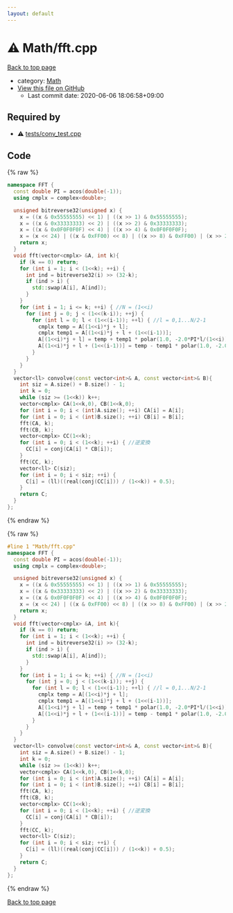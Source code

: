 ```yaml
---
layout: default
---
```


<!-- mathjax config similar to math.stackexchange -->
<script type="text/javascript" async
  src="https://cdnjs.cloudflare.com/ajax/libs/mathjax/2.7.5/MathJax.js?config=TeX-MML-AM_CHTML">
</script>
<script type="text/x-mathjax-config">
  MathJax.Hub.Config({
    TeX: { equationNumbers: { autoNumber: "AMS" }},
    tex2jax: {
      inlineMath: [ ['$','$'] ],
      processEscapes: true
    },
    "HTML-CSS": { matchFontHeight: false },
    displayAlign: "left",
    displayIndent: "2em"
  });
</script>

<script type="text/javascript" src="https://cdnjs.cloudflare.com/ajax/libs/jquery/3.4.1/jquery.min.js"></script>
<script src="https://cdn.jsdelivr.net/npm/jquery-balloon-js@1.1.2/jquery.balloon.min.js" integrity="sha256-ZEYs9VrgAeNuPvs15E39OsyOJaIkXEEt10fzxJ20+2I=" crossorigin="anonymous"></script>
<script type="text/javascript" src="../../assets/js/copy-button.js"></script>
<link rel="stylesheet" href="../../assets/css/copy-button.css" />


# :warning: Math/fft.cpp

<a href="../../index.html">Back to top page</a>

* category: <a href="../../index.html#a49950aa047c2292e989e368a97a3aae">Math</a>
* <a href="{{ site.github.repository_url }}/blob/master/Math/fft.cpp">View this file on GitHub</a>
    - Last commit date: 2020-06-06 18:06:58+09:00




## Required by

* :warning: <a href="../tests/conv_test.cpp.html">tests/conv_test.cpp</a>


## Code

<a id="unbundled"></a>
{% raw %}
```cpp
namespace FFT {
  const double PI = acos(double(-1));
  using cmplx = complex<double>;

  unsigned bitreverse32(unsigned x) {
    x = ((x & 0x55555555) << 1) | ((x >> 1) & 0x55555555);
    x = ((x & 0x33333333) << 2) | ((x >> 2) & 0x33333333);
    x = ((x & 0x0F0F0F0F) << 4) | ((x >> 4) & 0x0F0F0F0F);
    x = (x << 24) | ((x & 0xFF00) << 8) | ((x >> 8) & 0xFF00) | (x >> 24);
    return x;
  }
  void fft(vector<cmplx> &A, int k){
    if (k == 0) return;
    for (int i = 1; i < (1<<k); ++i) { 
      int ind = bitreverse32(i) >> (32-k);
      if (ind > i) {
        std::swap(A[i], A[ind]);
      }  
    }
    for (int i = 1; i <= k; ++i) { //N = (1<<i)
      for (int j = 0; j < (1<<(k-i)); ++j) { 
        for (int l = 0; l < (1<<(i-1)); ++l) { //l = 0,1...N/2-1
          cmplx temp = A[(1<<i)*j + l];
          cmplx temp1 = A[(1<<i)*j + l + (1<<(i-1))];
          A[(1<<i)*j + l] = temp + temp1 * polar(1.0, -2.0*PI*l/(1<<i));
          A[(1<<i)*j + l + (1<<(i-1))] = temp - temp1 * polar(1.0, -2.0*PI*l/(1<<i));
        }
      }
    }
  }
  vector<ll> convolve(const vector<int>& A, const vector<int>& B){
    int siz = A.size() + B.size() - 1;
    int k = 0;
    while (siz >= (1<<k)) k++;
    vector<cmplx> CA(1<<k,0), CB(1<<k,0);
    for (int i = 0; i < (int)A.size(); ++i) CA[i] = A[i];
    for (int i = 0; i < (int)B.size(); ++i) CB[i] = B[i];
    fft(CA, k);
    fft(CB, k);
    vector<cmplx> CC(1<<k);
    for (int i = 0; i < (1<<k); ++i) { //逆変換
      CC[i] = conj(CA[i] * CB[i]);
    }
    fft(CC, k);
    vector<ll> C(siz);
    for (int i = 0; i < siz; ++i) {
      C[i] = (ll)((real(conj(CC[i])) / (1<<k)) + 0.5);
    }
    return C;
  }
};
```
{% endraw %}

<a id="bundled"></a>
{% raw %}
```cpp
#line 1 "Math/fft.cpp"
namespace FFT {
  const double PI = acos(double(-1));
  using cmplx = complex<double>;

  unsigned bitreverse32(unsigned x) {
    x = ((x & 0x55555555) << 1) | ((x >> 1) & 0x55555555);
    x = ((x & 0x33333333) << 2) | ((x >> 2) & 0x33333333);
    x = ((x & 0x0F0F0F0F) << 4) | ((x >> 4) & 0x0F0F0F0F);
    x = (x << 24) | ((x & 0xFF00) << 8) | ((x >> 8) & 0xFF00) | (x >> 24);
    return x;
  }
  void fft(vector<cmplx> &A, int k){
    if (k == 0) return;
    for (int i = 1; i < (1<<k); ++i) { 
      int ind = bitreverse32(i) >> (32-k);
      if (ind > i) {
        std::swap(A[i], A[ind]);
      }  
    }
    for (int i = 1; i <= k; ++i) { //N = (1<<i)
      for (int j = 0; j < (1<<(k-i)); ++j) { 
        for (int l = 0; l < (1<<(i-1)); ++l) { //l = 0,1...N/2-1
          cmplx temp = A[(1<<i)*j + l];
          cmplx temp1 = A[(1<<i)*j + l + (1<<(i-1))];
          A[(1<<i)*j + l] = temp + temp1 * polar(1.0, -2.0*PI*l/(1<<i));
          A[(1<<i)*j + l + (1<<(i-1))] = temp - temp1 * polar(1.0, -2.0*PI*l/(1<<i));
        }
      }
    }
  }
  vector<ll> convolve(const vector<int>& A, const vector<int>& B){
    int siz = A.size() + B.size() - 1;
    int k = 0;
    while (siz >= (1<<k)) k++;
    vector<cmplx> CA(1<<k,0), CB(1<<k,0);
    for (int i = 0; i < (int)A.size(); ++i) CA[i] = A[i];
    for (int i = 0; i < (int)B.size(); ++i) CB[i] = B[i];
    fft(CA, k);
    fft(CB, k);
    vector<cmplx> CC(1<<k);
    for (int i = 0; i < (1<<k); ++i) { //逆変換
      CC[i] = conj(CA[i] * CB[i]);
    }
    fft(CC, k);
    vector<ll> C(siz);
    for (int i = 0; i < siz; ++i) {
      C[i] = (ll)((real(conj(CC[i])) / (1<<k)) + 0.5);
    }
    return C;
  }
};

```
{% endraw %}

<a href="../../index.html">Back to top page</a>

